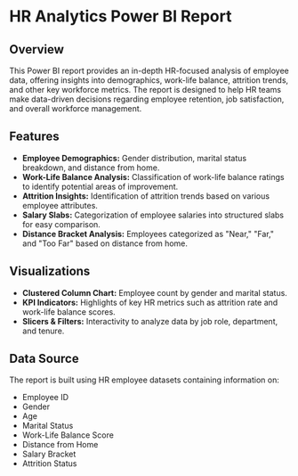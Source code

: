 # HR Analytics Power BI Report

## Overview
This Power BI report provides an in-depth HR-focused analysis of employee data, offering insights into demographics, work-life balance, attrition trends, and other key workforce metrics. The report is designed to help HR teams make data-driven decisions regarding employee retention, job satisfaction, and overall workforce management.

## Features
- **Employee Demographics:** Gender distribution, marital status breakdown, and distance from home.
- **Work-Life Balance Analysis:** Classification of work-life balance ratings to identify potential areas of improvement.
- **Attrition Insights:** Identification of attrition trends based on various employee attributes.
- **Salary Slabs:** Categorization of employee salaries into structured slabs for easy comparison.
- **Distance Bracket Analysis:** Employees categorized as "Near," "Far," and "Too Far" based on distance from home.

## Visualizations
- **Clustered Column Chart:** Employee count by gender and marital status.
- **KPI Indicators:** Highlights of key HR metrics such as attrition rate and work-life balance scores.
- **Slicers & Filters:** Interactivity to analyze data by job role, department, and tenure.

## Data Source
The report is built using HR employee datasets containing information on:
- Employee ID
- Gender
- Age
- Marital Status
- Work-Life Balance Score
- Distance from Home
- Salary Bracket
- Attrition Status

